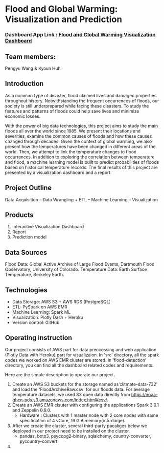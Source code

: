 # Flood and Global Warming: Visualization and Prediction
### Dashboard App Link :  [Flood and Global Warming Visualization Dashboard](https://floods-detection.herokuapp.com/apps/floods)

## Team members:
Pengyu Wang & Kyoun Huh

## Introduction
As a common type of disaster, flood claimed lives and damaged properties throughout history. Notwithstanding the frequent occurrences of floods, our society is still underprepared while facing these disasters. To study the features and patterns of floods could help save lives and minimize economic losses.

With the power of big data technologies, this project aims to study the main floods all over the world since 1985. We present their locations and severities, examine the common causes of floods and how these causes changed through decades. Given the context of global warming, we also present how the temperatures have been changed in different areas of the world. Then, we attempt to link the temperature changes to flood occurrences. In addition to exploring the correlation between temperature and flood, a machine learning model is built to predict probabilities of floods based on historical temperature records. The final results of this project are presented by a visualization dashboard and a report.

## Project Outline
Data Acquisition – Data Wrangling + ETL – Machine Learning – Visualization

## Products
1. Interactive Visualization Dashboard
2. Report
3. Prediction model

## Data Sources
Flood Data: Global Active Archive of Large Flood Events, Dartmouth Flood Observatory, University of Colorado.
Temperature Data: Earth Surface Temperature, Berkeley Earth.


## Technologies
- Data Storage: AWS S3 + AWS RDS (PostgreSQL)
- ETL: PySpark on AWS EMR
- Machine Learning: Spark ML
- Visualization: Plotly Dash + Heroku
- Version control: GitHub

## Operating instruction
Our project consists of AWS part for data preocessing and web application (Plotly Data with Heroku) part for visualizaion.
In 'src' directory, all the spark codes we worked on AWS EMR cluster are stored.
In 'flood-detection' directory, you can find all the dashboard related codes and requirements.

Here are the simple description to operate our project.
1. Create an AWS S3 buckets for the storage named as'clitmate-data-732' and load the 'FloodArchiveRaw.csv' for our floods data.
   For average temperature datasets, we used S3 open data directly from https://noaa-ghcn-pds.s3.amazonaws.com/index.html#csv/.
2. Create an AWS EMR clsuter with configuring the applications Spark 3.0.1 and Zeppelin 0.9.0.
   - Hardware : Clusters with 1 master node with 2 core nodes with same specification of 4 vCore, 16 GiB memory(m5.xlarge).
3. After we create the cluster, several third-party pacakges below we deployed in our project need to be installed on the cluster.
   - pandas, boto3, psycopg2-binary, sqlalchemy, country-converter, pycountry-convert
4. 
   
